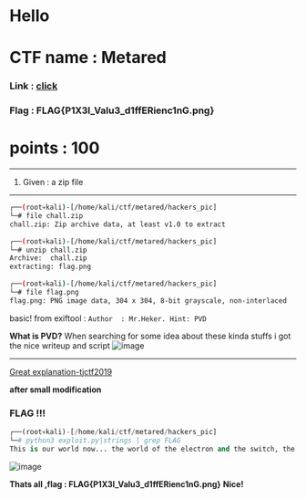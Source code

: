 # Hello 
# CTF name : Metared
### Link : [click](https://ctf.csirt.cedia.org.ec/)
### Flag : FLAG{P1X3l_Valu3_d1ffERienc1nG.png}
# points : 100

----
  
 1. Given : a zip file 
 ---
 ```bash
 ┌──(root💀kali)-[/home/kali/ctf/metared/hackers_pic]
└─# file chall.zip
chall.zip: Zip archive data, at least v1.0 to extract
                                                                                               
┌──(root💀kali)-[/home/kali/ctf/metared/hackers_pic]
└─# unzip chall.zip 
Archive:  chall.zip
 extracting: flag.png                
                                                                                               
┌──(root💀kali)-[/home/kali/ctf/metared/hackers_pic]
└─# file flag.png     
flag.png: PNG image data, 304 x 304, 8-bit grayscale, non-interlaced

```

basic!
  from exiftool : `Author  : Mr.Heker. Hint: PVD`
 
 **What  is PVD?**
 When searching for some idea about these kinda stuffs i got the nice writeup and script
 ![image](https://user-images.githubusercontent.com/72292872/140547346-68a0e1d6-d90d-4f16-8766-1f68233673cd.png)
 
 ----
 
[Great explanation-tjctf2019](https://github.com/zst-ctf/tjctf-2019-writeups/tree/master/Writeups/Planning_Virtual_Distruction)

**after small modification**
### FLAG !!!
```python
┌──(root💀kali)-[/home/kali/ctf/metared/hackers_pic]
└─# python3 exploit.py|strings | grep FLAG                                               130 ⨯
This is our world now... the world of the electron and the switch, the beauty of the baud. We make use of a service already existing without paying for what could be dirt-cheap if it wasn't run by profiteering gluttons, and you call us criminals. We explore... and you call us criminals. We seek after knowledge... and you call us criminals. We exist without skin color, without nationality, without religious bias... and you call us criminals. FLAG{P1X3l_Valu3_d1ffERienc1nG.png}You build atomic bombs, you wage wars, you murder, cheat, and lie to us and try to make us believe it's for our own good, yet we're the criminals. Yes, I am a criminal. My crime is that of curiosity. My crime is that of judging people by what they say and think, not what they look like. My crime is that of outsmarting you, something that you will never forgive me for. I am a hacker, and this is my manifesto. You may stop this individual, but you can't stop us all... after all, we're all alike.

```
![image](https://user-images.githubusercontent.com/72292872/140547740-7dfbc719-c8fb-4aa6-89b6-cebf654fe24b.png)

**Thats all ,flag : FLAG{P1X3l_Valu3_d1ffERienc1nG.png}**
**Nice!**



 
